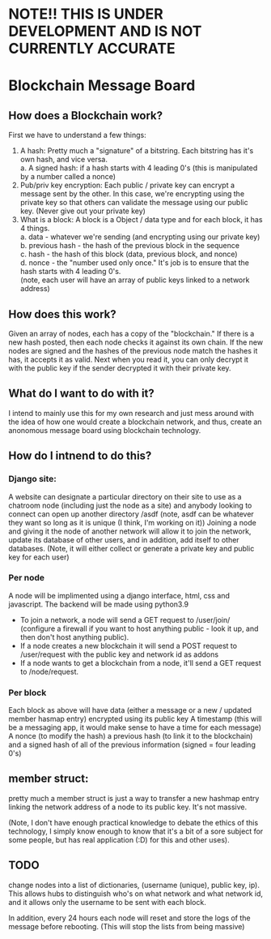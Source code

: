 # NOTE!! THIS IS UNDER DEVELOPMENT AND IS NOT CURRENTLY ACCURATE




# Blockchain Message Board
## How does a Blockchain work?
First we have to understand a few things:
1. A hash: Pretty much a "signature" of a bitstring. Each bitstring has it's own hash, and vice versa.   
  a. A signed hash: if a hash starts with 4 leading 0's (this is manipulated by a number called a nonce)   
2. Pub/priv key encryption: Each public / private key can encrypt a message sent by the other. In this case, we're encrypting using the private key so that others can validate the message using our public key. (Never give out your private key)
3. What is a block: A block is a Object / data type and for each block, it has 4 things.   
  a. data - whatever we're sending (and encrypting using our private key)   
  b. previous hash - the hash of the previous block in the sequence   
  c. hash - the hash of this block (data, previous block, and nonce)   
  d. nonce - the "number used only once." It's job is to ensure that the hash starts with 4 leading 0's.   
(note, each user will have an array of public keys linked to a network address)   

## How does this work?
Given an array of nodes, each has a copy of the "blockchain." If there is a new hash posted, then each node checks it against its own chain. If the new nodes are signed and the hashes of the previous node match the hashes it has, it accepts it as valid. Next when you read it, you can only decrypt it with the public key if the sender decrypted it with their private key.

## What do I want to do with it?
I intend to mainly use this for my own research and just mess around with the idea of how one would create a blockchain network, and thus, create an anonomous message board using blockchain technology.

## How do I intnend to do this?
### Django site:
A website can designate a particular directory on their site to use as a chatroom node (including just the node as a site) and anybody looking to connect can open up another directory /asdf (note, asdf can be whatever they want so long as it is unique (I think, I'm working on it)) Joining a node and giving it the node of another network will allow it to join the network, update its database of other users, and in addition, add itself to other databases. (Note, it will either collect or generate a private key and public key for each user)

### Per node
A node will be implimented using a django interface, html, css and javascript. The backend will be made using python3.9 
- To join a network, a node will send a GET request to /user/join/ (configure a firewall if you want to host anything public - look it up, and then don't host anything public). 
- If a node creates a new blockchain it will send a POST request to /user/request with the public key and network id as addons
- If a node wants to get a blockchain from a node, it'll send a GET request to /node/request.

### Per block
Each block as above will have data (either a message or a new / updated member hasmap entry) encrypted using its public key
A timestamp (this will be a messaging app, it would make sense to have a time for each message)
A nonce (to modify the hash)
a previous hash (to link it to the blockchain)
and a signed hash of all of the previous information (signed = four leading 0's)

## member struct:
pretty much a member struct is just a way to transfer a new hashmap entry linking the network address of a node to its public key. It's not massive.

(Note, I don't have enough practical knowledge to debate the ethics of this technology, I simply know enough to know that it's a bit of a sore subject for some people, but has real application (:D) for this and other uses).

## TODO
change nodes into a list of dictionaries, (username (unique), public key, ip). This allows hubs to distinguish who's on what network and what network id, and it allows only the username to be sent with each block.

In addition, every 24 hours each node will reset and store the logs of the message before rebooting. (This will stop the lists from being massive)
